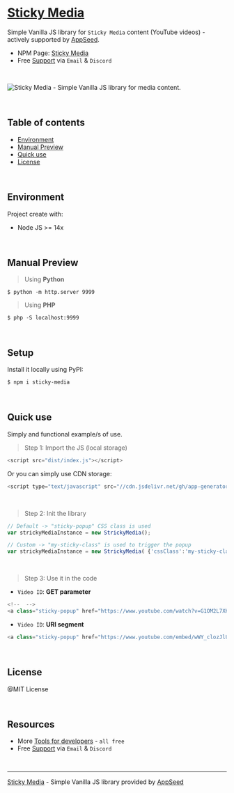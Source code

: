 # [Sticky Media](https://github.com/app-generator/sticky-media)

Simple Vanilla JS library for `Sticky Media` content (YouTube videos) - actively supported by [AppSeed](https://appseed.us/).

- NPM Page: [Sticky Media](https://www.npmjs.com/package/sticky-media)
- Free [Support](https://appseed.us/support/) via `Email` & `Discord`

<br />

![Sticky Media - Simple Vanilla JS library for media content.](https://user-images.githubusercontent.com/51070104/219113563-1b00882d-1501-4ea4-b81c-f64ab99dfec2.jpg)

<br />

## Table of contents

- [Environment](#environment)
- [Manual Preview](#manual-preview)
- [Quick use](#quick-use)
- [License](#license)

<br />

## Environment

Project create with:

- Node JS >= 14x

<br />

## Manual Preview 

> Using **Python** 

`$ python -m http.server 9999`

> Using **PHP**

`$ php -S localhost:9999`

<br />

## Setup

Install it locally using PyPI:

```bash
$ npm i sticky-media
```

<br />

## Quick use

Simply and functional example/s of use.

> Step 1: Import the JS (local storage)

```javascript
<script src="dist/index.js"></script>
```

Or you can simply use CDN storage: 

```javascript
<script type="text/javascript" src="//cdn.jsdelivr.net/gh/app-generator/sticky-media@latest/dist/index.min.js"></script>
```

<br />

> Step 2: Init the library 

```javascript
// Default -> "sticky-popup" CSS class is used
var strickyMediaInstance = new StrickyMedia();

// Custom -> "my-sticky-class" is used to trigger the popup
var strickyMediaInstance = new StrickyMedia( {'cssClass':'my-sticky-class'} );
```

<br />

> Step 3: Use it in the code

- `Video ID`: **GET parameter**

```javascript
<!--  -->
<a class="sticky-popup" href="https://www.youtube.com/watch?v=G1OM2L7XK5Y">Video_1</a>
```

- `Video ID`: **URI segment**

```javascript
<a class="sticky-popup" href="https://www.youtube.com/embed/wWY_clozJlU">Video_2</a>
```

<br />

## License

@MIT License

<br />

## Resources 

- More [Tools for developers](https://appseed.us/developer-tools/) - `all free`
- Free [Support](https://appseed.us/support/) via `Email` & `Discord`

<br />

---
[Sticky Media](https://github.com/app-generator/sticky-media) - Simple Vanilla JS library provided by [AppSeed](https://appseed.us)
